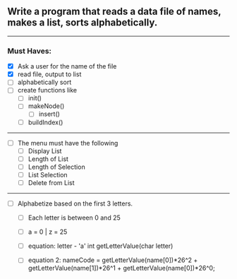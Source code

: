 ## Write a program that reads a data file of names, makes a list, sorts alphabetically.
---
### Must Haves:
- [x] Ask a user for the name of the file
- [x] read file, output to list
- [ ] alphabetically sort
- [ ] create functions like
	- [ ] init()
	- [ ] makeNode()
        - [ ] insert()
	- [ ] buildIndex()

---

- [ ] The menu must have the following
	- [ ] Display List
	- [ ] Length of List
	- [ ] Length of Selection
	- [ ] List Selection
	- [ ] Delete from List

---

- [ ] Alphabetize based on the first 3 letters. 
	- [ ] Each letter is between 0 and 25
	- [ ] a = 0 | z = 25
	- [ ] equation: letter - 'a'
  	 int getLetterValue(char letter)
	- [ ] equation 2: 
	nameCode = getLetterValue(name[0])*26^2 + getLetterValue(name[1])*26^1 + getLetterValue(name[0])*26^0;
	


